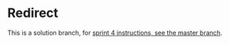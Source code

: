 # Redirect

This is a solution branch, for [sprint 4 instructions, see the master branch](https://github.com/SF-WDI-LABS/tunely/blob/master/docs/sprint4.md).
